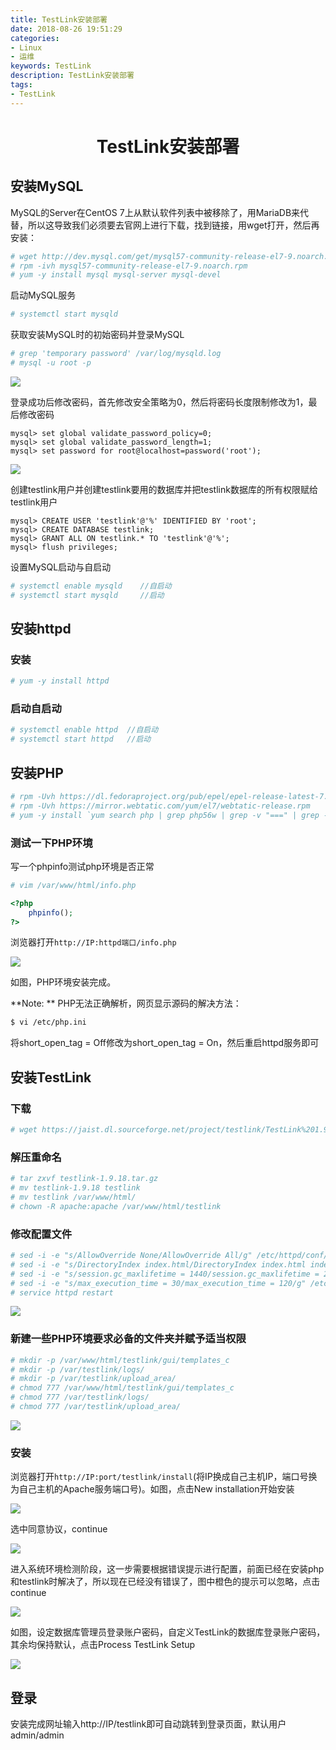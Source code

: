 ```yaml
---
title: TestLink安装部署
date: 2018-08-26 19:51:29
categories: 
- Linux
- 运维
keywords: TestLink
description: TestLink安装部署
tags: 
- TestLink
---
```


# <center>TestLink安装部署</center>
## 安装MySQL

MySQL的Server在CentOS 7上从默认软件列表中被移除了，用MariaDB来代替，所以这导致我们必须要去官网上进行下载，找到链接，用wget打开，然后再安装：

```bash
# wget http://dev.mysql.com/get/mysql57-community-release-el7-9.noarch.rpm
# rpm -ivh mysql57-community-release-el7-9.noarch.rpm
# yum -y install mysql mysql-server mysql-devel
```

启动MySQL服务

```bash
# systemctl start mysqld
```

获取安装MySQL时的初始密码并登录MySQL

```bash
# grep 'temporary password' /var/log/mysqld.log
# mysql -u root -p
```

![](https://raw.githubusercontent.com/athlonreg/BlogImages/master/Images/4a/a001ae2bae5a494c7329cd78a477a3.jpg)

登录成功后修改密码，首先修改安全策略为0，然后将密码长度限制修改为1，最后修改密码

```mysql
mysql> set global validate_password_policy=0;
mysql> set global validate_password_length=1;
mysql> set password for root@localhost=password('root');
```

![](https://raw.githubusercontent.com/athlonreg/BlogImages/master/Images/a2/0f74ed53f3a426d1fe005228478d8f.jpg)

创建testlink用户并创建testlink要用的数据库并把testlink数据库的所有权限赋给testlink用户

```mysql
mysql> CREATE USER 'testlink'@'%' IDENTIFIED BY 'root';
mysql> CREATE DATABASE testlink; 
mysql> GRANT ALL ON testlink.* TO 'testlink'@'%'; 
mysql> flush privileges;
```

设置MySQL启动与自启动

```bash
# systemctl enable mysqld    //自启动
# systemctl start mysqld     //启动
```

## 安装httpd
### 安装

```bash
# yum -y install httpd
```

### 启动自启动

```bash
# systemctl enable httpd  //自启动
# systemctl start httpd   //启动
```

## 安装PHP
```bash
# rpm -Uvh https://dl.fedoraproject.org/pub/epel/epel-release-latest-7.noarch.rpm
# rpm -Uvh https://mirror.webtatic.com/yum/el7/webtatic-release.rpm
# yum -y install `yum search php | grep php56w | grep -v "===" | grep -v mysqlnd | awk -F '.' '{print $1}'`
```

### 测试一下PHP环境
写一个phpinfo测试php环境是否正常

```bash
# vim /var/www/html/info.php
```

```php
<?php
    phpinfo();
?>
```

浏览器打开`http://IP:httpd端口/info.php`

![](https://raw.githubusercontent.com/athlonreg/BlogImages/master/Images/bf/a51c4fe3482af30d3b54a102c5a844.jpg)

如图，PHP环境安装完成。

**Note: **
PHP无法正确解析，网页显示源码的解决方法：

```bash
$ vi /etc/php.ini 
```

将short_open_tag = Off修改为short_open_tag = On，然后重启httpd服务即可

## 安装TestLink
### 下载
```bash
# wget https://jaist.dl.sourceforge.net/project/testlink/TestLink%201.9/TestLink%201.9.18/testlink-1.9.18.tar.gz
```

### 解压重命名
```bash
# tar zxvf testlink-1.9.18.tar.gz
# mv testlink-1.9.18 testlink
# mv testlink /var/www/html/
# chown -R apache:apache /var/www/html/testlink
```

### 修改配置文件

```bash
# sed -i -e "s/AllowOverride None/AllowOverride All/g" /etc/httpd/conf/httpd.conf
# sed -i -e "s/DirectoryIndex index.html/DirectoryIndex index.html index.php index.shtm/g" /etc/httpd/conf/httpd.conf
# sed -i -e "s/session.gc_maxlifetime = 1440/session.gc_maxlifetime = 2400/g" /etc/php.ini
# sed -i -e "s/max_execution_time = 30/max_execution_time = 120/g" /etc/php.ini
# service httpd restart
```

![](https://raw.githubusercontent.com/athlonreg/BlogImages/master/Images/49/3c7f4c9291a6c276e5dad2200d5571.jpg)

### 新建一些PHP环境要求必备的文件夹并赋予适当权限

```bash
# mkdir -p /var/www/html/testlink/gui/templates_c
# mkdir -p /var/testlink/logs/
# mkdir -p /var/testlink/upload_area/
# chmod 777 /var/www/html/testlink/gui/templates_c
# chmod 777 /var/testlink/logs/
# chmod 777 /var/testlink/upload_area/
```

![](https://raw.githubusercontent.com/athlonreg/BlogImages/master/Images/23/c132221e0b416226f6f7df1e63b12c.jpg)

### 安装
浏览器打开`http://IP:port/testlink/install`(将IP换成自己主机IP，端口号换为自己主机的Apache服务端口号)。如图，点击New installation开始安装

![](https://raw.githubusercontent.com/athlonreg/BlogImages/master/Images/14/da839143e11bec790a2a77f7247529.jpg)

选中同意协议，continue

![](https://raw.githubusercontent.com/athlonreg/BlogImages/master/Images/7c/b33fa4f939e6447fa43f36b5577b43.jpg)

进入系统环境检测阶段，这一步需要根据错误提示进行配置，前面已经在安装php和testlink时解决了，所以现在已经没有错误了，图中橙色的提示可以忽略，点击continue

![](https://raw.githubusercontent.com/athlonreg/BlogImages/master/Images/8c/84dad1406d9a22e95913b060326730.jpg)

如图，设定数据库管理员登录账户密码，自定义TestLink的数据库登录账户密码，其余均保持默认，点击Process TestLink Setup

![](https://raw.githubusercontent.com/athlonreg/BlogImages/master/Images/58/736d782618beafcda69918ffca7749.jpg)

## 登录
安装完成网址输入http://IP/testlink即可自动跳转到登录页面，默认用户admin/admin
